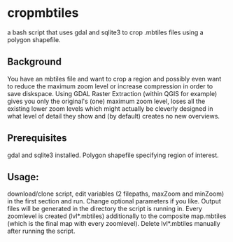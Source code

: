 # cropmbtiles
a bash script that uses gdal and sqlite3 to crop .mbtiles files using a polygon shapefile.

## Background
You have an mbtiles file and want to crop a region and possibly even want to reduce the maximum zoom level or increase compression in order to save diskspace. Using GDAL Raster Extraction (within QGIS for example) gives you only the original's (one) maximum zoom level, loses all the existing lower zoom levels which might actually be cleverly designed in what level of detail they show and (by default) creates no new overviews.

## Prerequisites
gdal and sqlite3 installed. Polygon shapefile specifying region of interest.

## Usage:
download/clone script, edit variables (2 filepaths, maxZoom and minZoom) in the first section and run. Change optional parameters if you like. Output files will be generated in the directory the script is running in. Every zoomlevel is created (lvl*.mbtiles) additionally to the composite map.mbtiles (which is the final map with every zoomlevel). Delete lvl*.mbtiles manually after running the script.
